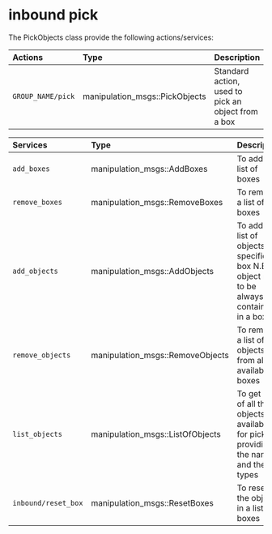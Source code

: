 # inbound pick #

The PickObjects class provide the following actions/services:
 
| Actions | Type | Description | 
|:--- | :----  | :------------------ | 
| `GROUP_NAME/pick` | manipulation_msgs::PickObjects | Standard action, used to pick an object from a box |


| Services | Type | Description | 
|:--- | :----  | :------------------ | 
| `add_boxes` | manipulation_msgs::AddBoxes | To add a list of boxes |
| `remove_boxes` | manipulation_msgs::RemoveBoxes | To remove a list of boxes |
| `add_objects` | manipulation_msgs::AddObjects | To add a list of objects to a specific box N.B. an object need to be always contained in a box |
| `remove_objects` | manipulation_msgs::RemoveObjects | To remove a list of objects from all the available boxes  |
| `list_objects` | manipulation_msgs::ListOfObjects | To get a list of all the objects available for picking providing the names and the types | 
| `inbound/reset_box` | manipulation_msgs::ResetBoxes | To reset all the objects in a list of boxes |

